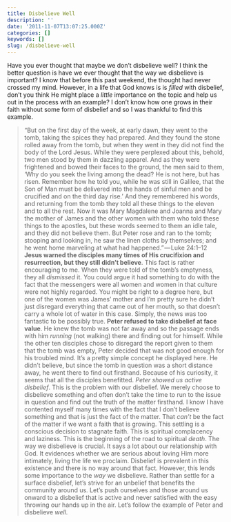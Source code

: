 ```yaml
---
title: Disbelieve Well
description: ''
date: '2011-11-07T13:07:25.000Z'
categories: []
keywords: []
slug: /disbelieve-well
---
```

Have you ever thought that maybe we don’t disbelieve well? I think the better question is have we ever thought that the way we disbelieve is important? I know that before this past weekend, the thought had never crossed my mind. However, in a life that God knows is is _filled_ with disbelief, don’t you think He might place a _little_ importance on the topic and help us out in the process with an example? I don’t know how one grows in their faith without some form of disbelief and so I was thankful to find this example.
> “But on the first day of the week, at early dawn, they went to the tomb, taking the spices they had prepared. And they found the stone rolled away from the tomb, but when they went in they did not find the body of the Lord Jesus. While they were perplexed about this, behold, two men stood by them in dazzling apparel. And as they were frightened and bowed their faces to the ground, the men said to them, ‘Why do you seek the living among the dead? He is not here, but has risen. Remember how he told you, while he was still in Galilee, that the Son of Man must be delivered into the hands of sinful men and be crucified and on the third day rise.’ And they remembered his words, and returning from the tomb they told all these things to the eleven and to all the rest. Now it was Mary Magdalene and Joanna and Mary the mother of James and the other women with them who told these things to the apostles, but these words seemed to them an idle tale, and they did not believe them. But Peter rose and ran to the tomb; stooping and looking in, he saw the linen cloths by themselves; and he went home marveling at what had happened.” — Luke 24:1–12
**Jesus warned the disciples many times of His crucifixion and resurrection, but they still didn’t believe**. This fact is rather encouraging to me. When they were told of the tomb’s emptyness, they all _dismissed_ it. You could argue it had something to do with the fact that the messengers were all women and women in that culture were not highly regarded. You might be right to a degree here, but one of the women was James’ mother and I’m pretty sure he didn’t just disregard everything that came out of her mouth, so that doesn’t carry a whole lot of water in this case. Simply, the news was too fantastic to be possibly true.
**Peter refused to take disbelief at face value**. He knew the tomb was not far away and so the passage ends with him _running_ (not walking) there and finding out for himself. While the other ten disciples chose to disregard the report given to them that the tomb was empty, Peter decided that was not good enough for his troubled mind. It’s a pretty simple concept he displayed here. He didn’t believe, but since the tomb in question was a short distance away, he went there to find out firsthand. Because of his curiosity, it seems that all the disciples benefitted.
_Peter showed us active disbelief_. This is the problem with our disbelief. We merely choose to disbelieve something and often don’t take the time to run to the issue in question and find out the truth of the matter firsthand. I know I have contented myself many times with the fact that I don’t believe something and that is just the fact of the matter. That _can’t_ be the fact of the matter if we want a faith that is growing. This settling is a conscious decision to stagnate faith. This is spiritual complacency and laziness. This is the beginning of the road to spiritual _death_.
The way we disbelieve is crucial. It says a lot about our relationship with God. It evidences whether we are serious about loving Him more intimately, living the life we proclaim. Disbelief is prevalent in this existence and there is no way around that fact. However, this lends some importance to the _way_ we disbelieve. Rather than settle for a surface disbelief, let’s strive for an unbelief that benefits the community around us. Let’s push ourselves and those around us onward to a disbelief that is active and never satisfied with the easy throwing our hands up in the air. Let’s follow the example of Peter and disbelieve _well_.
